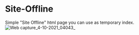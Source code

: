 # Site-Offline
Simple "Site Offline" html page you can use as temporary index.
![Web capture_4-10-2021_04043_](https://user-images.githubusercontent.com/91049942/135775832-9ba2db4c-e69e-41eb-b822-1c2c1d20324f.jpeg)
